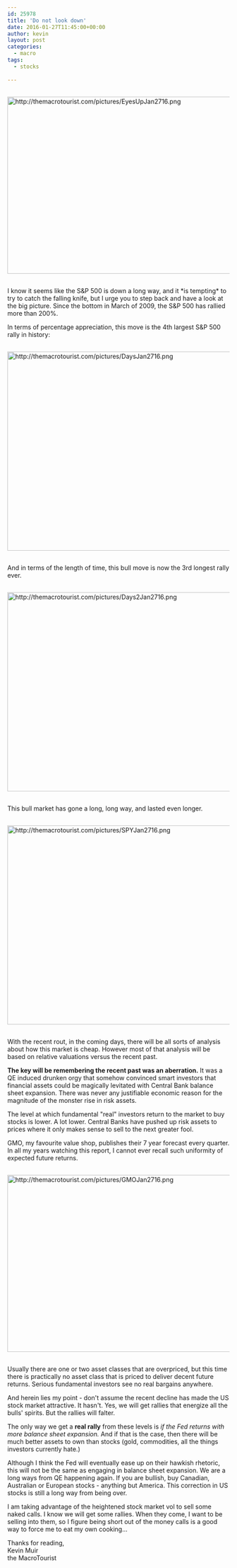 ```yaml
---
id: 25978
title: 'Do not look down'
date: 2016-01-27T11:45:00+00:00
author: kevin
layout: post
categories:
  - macro
tags:
  - stocks
 
---
```


<img src="http://themacrotourist.com/pictures/EyesUpJan2716.png" alt="http://themacrotourist.com/pictures/EyesUpJan2716.png" style="width:600px;height:400px;margin:30px auto;display:block;">
I know it seems like the S&P 500 is down a long way, and it *is tempting* to try to catch the falling knife, but I urge you to step back and have a look at the big picture.  Since the bottom in March of 2009, the S&P 500 has rallied more than 200%.  

In terms of percentage appreciation, this move is the 4th largest S&P 500 rally in history:  

<img src="http://themacrotourist.com/pictures/DaysJan2716.png" style="margin:30px auto;display:block;" alt="http://themacrotourist.com/pictures/DaysJan2716.png" width="700" height="450" >
  
And in terms of the length of time, this bull move is now the 3rd longest rally ever.  

<img src="http://themacrotourist.com/pictures/Days2Jan2716.png" style="margin:30px auto;display:block;" alt="http://themacrotourist.com/pictures/Days2Jan2716.png" width="700" height="450" >
  
This bull market has gone a long, long way, and lasted even longer.

<img src="http://themacrotourist.com/pictures/SPYJan2716.png" style="margin:30px auto;display:block;" alt="http://themacrotourist.com/pictures/SPYJan2716.png" width="700" height="450" >
  
With the recent rout, in the coming days, there will be all sorts of analysis about how this market is cheap.  However most of that analysis will be based on relative valuations versus the recent past.

**The key will be remembering the recent past was an aberration.**  It was a QE induced drunken orgy that somehow convinced smart investors that financial assets could be magically levitated with Central Bank balance sheet expansion.  There was never any justifiable economic reason for the magnitude of the monster rise in risk assets.  

The level at which fundamental "real" investors return to the market to buy stocks is lower.  A lot lower.  Central Banks have pushed up risk assets to prices where it only makes sense to sell to the next greater fool.

GMO, my favourite value shop, publishes their 7 year forecast every quarter.  In all my years watching this report, I cannot ever recall such uniformity of expected future returns.

<img src="http://themacrotourist.com/pictures/GMOJan2716.png" style="margin:30px auto;display:block;" alt="http://themacrotourist.com/pictures/GMOJan2716.png" width="600" height="400" >
  
Usually there are one or two asset classes that are overpriced, but this time there is practically no asset class that is priced to deliver decent future returns.  Serious fundamental investors see no real bargains anywhere.

And herein lies my point - don't assume the recent decline has made the US stock market attractive.  It hasn't.  Yes, we will get rallies that energize all the bulls' spirits.  But the rallies will falter.  

The only way we get a **real rally** from these levels is *if the Fed returns with more balance sheet expansion.*  And if that is the case, then there will be much better assets to own than stocks (gold, commodities, all the things investors currently hate.)  

Although I think the Fed will eventually ease up on their hawkish rhetoric, this will not be the same as engaging in balance sheet expansion.  We are a long ways from QE happening again.  If you are bullish, buy Canadian, Australian or European stocks - anything but America.  This correction in US stocks is still a long way from being over.  

I am taking advantage of the heightened stock market vol to sell some naked calls.  I know we will get some rallies.  When they come, I want to be selling into them, so I figure being short out of the money calls is a good way to force me to eat my own cooking...   

Thanks for reading,  
Kevin Muir  
the MacroTourist  



